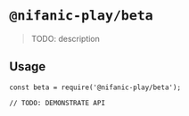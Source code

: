 # `@nifanic-play/beta`

> TODO: description

## Usage

```
const beta = require('@nifanic-play/beta');

// TODO: DEMONSTRATE API
```
